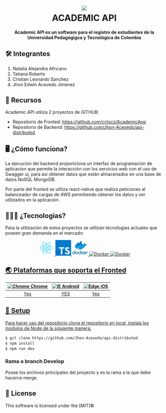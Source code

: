 <h1 align="center">
  <br>
  <a href="http://load-balancer-955967658.us-east-1.elb.amazonaws.com/"><img src="https://educacion30.b-cdn.net/wp-content/uploads/2016/11/additio-app-logo.png" width="200"></a>
  <br>
  ACADEMIC API
  <br>
</h1>

<h4 align="center">Academic API es un software para el registro de estudiantes de la Universidad Pedagógigca y Tecnológica de Colombia</h4>

## 🛠️ Integrantes
1. Natalia Alejandra Africano
2. Tatiana Roberto
3. Cristian Leonardo Sanchez
4. Jhon Edwin Acevedo Jimenez

## 📝 Recursos

Academic API utiliza 2 proyectos de GITHUB:
- Repositorio de Fronted: https://github.com/criiscz/AcademicApp 
- Repositorio de Backend: https://github.com/Jhon-Acevedo/api-distributed

## 🖥️ ¿Cómo funciona?

La ejecución del backend proporiciona un interfaz de programación de aplicacion que permite la interacción con los servicios web con el uso de Swagger ui, para así obtener datos que están almacenados en una base de datos NoSQL MongoDB.

Por parte del fronted se utiliza react-native que realiza peticiones al balanceador de cargas de AWS permitiendo obtener los datos y ser utilizados en la aplicación. 


## 🧑🏽‍💻 ¿Tecnologias?

Para la utilización de estos proyectos se utilizan tecnologias actuales que poseen gran demanda en el mercado:

<p align="center">
  <a href="https://es.reactjs.org/">
    <img src="https://raw.githubusercontent.com/github/explore/80688e429a7d4ef2fca1e82350fe8e3517d3494d/topics/react/react.png"
         alt="React" width="50">
  <a href="https://www.typescriptlang.org/">
    <img src="https://raw.githubusercontent.com/github/explore/80688e429a7d4ef2fca1e82350fe8e3517d3494d/topics/typescript/typescript.png"
         alt="React" width="50">  
  <a href="https://www.typescriptlang.org/">
    <img src="https://raw.githubusercontent.com/github/explore/80688e429a7d4ef2fca1e82350fe8e3517d3494d/topics/docker/docker.png"
         alt="Docker" width="50">  
  <a href="https://www.typescriptlang.org/">
    <img src="https://cdn.icon-icons.com/icons2/2415/PNG/512/mongodb_plain_wordmark_logo_icon_146423.png"
         alt="Docker" width="50">  
  <a href="https://www.typescriptlang.org/">
    <img src="https://cdn.icon-icons.com/icons2/673/PNG/512/Amazon_icon-icons.com_60478.png"
         alt="Docker" width="50"> 
</p>

## 🌏 Plataformas que soporta el Fronted

| <img src="https://user-images.githubusercontent.com/1215767/34348387-a2e64588-ea4d-11e7-8267-a43365103afe.png" alt="Chrome" width="16px" height="16px" /> Chrome | <img src="https://cdn.icon-icons.com/icons2/673/PNG/512/Android_icon-icons.com_60488.png" alt="IE" width="16px" height="16px" /> Android | <img src="https://cdn.icon-icons.com/icons2/2235/PNG/512/ios_os_logo_icon_134676.png" alt="Edge" width="16px" height="16px" /> iOS |
| :---------: | :---------: | :---------: | 
| Yes | YES | Yes |

 ## 🔧 Setup

Para hacer uso del repositorio clona el repositorio en local, instala los modulos de Node de la siguiente manera:
    
```sh
$ git clone https://github.com/Jhon-Acevedo/api-distributed
$ npm install
$ npm run dev
```

### Rama o branch Develop
Posee los archivos principales del proyecto y es la rama a la que debe hacerce merge. 
    
## 📜 License

This software is licensed under the [MIT]© 
